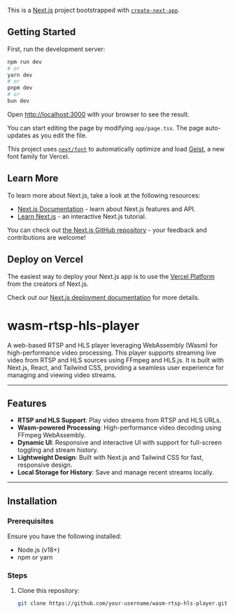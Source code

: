 This is a [Next.js](https://nextjs.org) project bootstrapped with [`create-next-app`](https://nextjs.org/docs/app/api-reference/cli/create-next-app).

## Getting Started

First, run the development server:

```bash
npm run dev
# or
yarn dev
# or
pnpm dev
# or
bun dev
```

Open [http://localhost:3000](http://localhost:3000) with your browser to see the result.

You can start editing the page by modifying `app/page.tsx`. The page auto-updates as you edit the file.

This project uses [`next/font`](https://nextjs.org/docs/app/building-your-application/optimizing/fonts) to automatically optimize and load [Geist](https://vercel.com/font), a new font family for Vercel.

## Learn More

To learn more about Next.js, take a look at the following resources:

- [Next.js Documentation](https://nextjs.org/docs) - learn about Next.js features and API.
- [Learn Next.js](https://nextjs.org/learn) - an interactive Next.js tutorial.

You can check out [the Next.js GitHub repository](https://github.com/vercel/next.js) - your feedback and contributions are welcome!

## Deploy on Vercel

The easiest way to deploy your Next.js app is to use the [Vercel Platform](https://vercel.com/new?utm_medium=default-template&filter=next.js&utm_source=create-next-app&utm_campaign=create-next-app-readme) from the creators of Next.js.

Check out our [Next.js deployment documentation](https://nextjs.org/docs/app/building-your-application/deploying) for more details.


# wasm-rtsp-hls-player

A web-based RTSP and HLS player leveraging WebAssembly (Wasm) for high-performance video processing. This player supports streaming live video from RTSP and HLS sources using FFmpeg and HLS.js. It is built with Next.js, React, and Tailwind CSS, providing a seamless user experience for managing and viewing video streams.

---

## Features

- **RTSP and HLS Support**: Play video streams from RTSP and HLS URLs.
- **Wasm-powered Processing**: High-performance video decoding using FFmpeg WebAssembly.
- **Dynamic UI**: Responsive and interactive UI with support for full-screen toggling and stream history.
- **Lightweight Design**: Built with Next.js and Tailwind CSS for fast, responsive design.
- **Local Storage for History**: Save and manage recent streams locally.

---

## Installation

### Prerequisites
Ensure you have the following installed:
- Node.js (v18+)
- npm or yarn

### Steps
1. Clone this repository:
   ```bash
   git clone https://github.com/your-username/wasm-rtsp-hls-player.git
